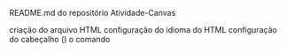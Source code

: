 README.md do repositório Atividade-Canvas

criação do arquivo HTML
    configuração do idioma do HTML
    configuração do cabeçalho (<head>)
        o comando <title> define o título do site ("Atv Canvas")
        o comando <meta charset> define a leitura de caracteres especiais
        o comando <meta name="viewport"> define a escala do site
        o comando <meta name="description"> define a descrição do site com o título e data da criação
        
